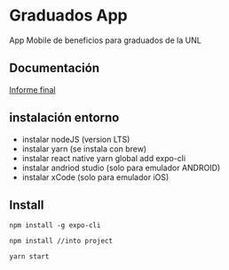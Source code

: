 # Graduados App

App Mobile de beneficios para graduados de la UNL

## Documentación

[Informe final](https://docs.google.com/document/d/1lzHg6VlC_86QmzI6hjUpjm3h5_J8B25nwJawP0UOqPM/edit?usp=sharing)

## instalación entorno

- instalar nodeJS (version LTS)
- instalar yarn (se instala con brew)
- instalar react native
  yarn global add expo-cli
- instalar andriod studio (solo para emulador ANDROID)
- instalar xCode (solo para emulador iOS)

## Install
```
npm install -g expo-cli
````

````
npm install //into project
````

````
yarn start
````
